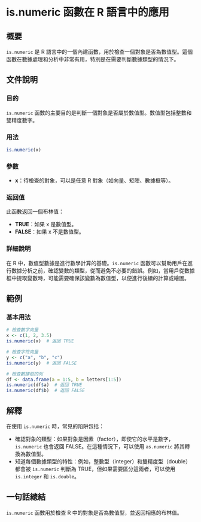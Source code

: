 <!--
Meta Description: # is.numeric 函數在 R 語言中的應用 ## 概要 `is.numeric` 是 R 語言中的一個內建函數，用於檢查一個對象是否為數值型。這個函數在數據處理和分析中非常有用，特別是在需要判斷數據類型的情況下。 ## 文件說明 ### 目的 `is.numeric` 函數的主要目的是判斷一...
Meta Keywords: numeric, true, false, 可以使用, integer
-->

# is.numeric 函數在 R 語言中的應用

## 概要
`is.numeric` 是 R 語言中的一個內建函數，用於檢查一個對象是否為數值型。這個函數在數據處理和分析中非常有用，特別是在需要判斷數據類型的情況下。

## 文件說明
### 目的
`is.numeric` 函數的主要目的是判斷一個對象是否屬於數值型。數值型包括整數和雙精度數字。

### 用法
```R
is.numeric(x)
```

### 參數
- **x**：待檢查的對象，可以是任意 R 對象（如向量、矩陣、數據框等）。

### 返回值
此函數返回一個布林值：
- **TRUE**：如果 x 是數值型。
- **FALSE**：如果 x 不是數值型。

### 詳細說明
在 R 中，數值型數據是進行數學計算的基礎。`is.numeric` 函數可以幫助用戶在進行數據分析之前，確認變數的類型，從而避免不必要的錯誤。例如，當用戶從數據框中提取變數時，可能需要確保該變數為數值型，以便進行後續的計算或繪圖。

## 範例
### 基本用法
```R
# 檢查數字向量
x <- c(1, 2, 3.5)
is.numeric(x)  # 返回 TRUE

# 檢查字符向量
y <- c("a", "b", "c")
is.numeric(y)  # 返回 FALSE

# 檢查數據框的列
df <- data.frame(a = 1:5, b = letters[1:5])
is.numeric(df$a)  # 返回 TRUE
is.numeric(df$b)  # 返回 FALSE
```

## 解釋
在使用 `is.numeric` 時，常見的陷阱包括：
- 確認對象的類型：如果對象是因素（factor），即使它的水平是數字，`is.numeric` 也會返回 FALSE。在這種情況下，可以使用 `as.numeric` 將其轉換為數值型。
- 知道每個數據類型的特性：例如，整數型（integer）和雙精度型（double）都會被 `is.numeric` 判斷為 TRUE，但如果需要區分這兩者，可以使用 `is.integer` 和 `is.double`。

## 一句話總結
`is.numeric` 函數用於檢查 R 中的對象是否為數值型，並返回相應的布林值。